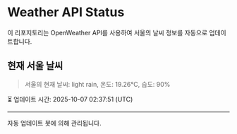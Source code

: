 
# Weather API Status

이 리포지토리는 OpenWeather API를 사용하여 서울의 날씨 정보를 자동으로 업데이트합니다.

## 현재 서울 날씨
> 서울의 현재 날씨: light rain, 온도: 19.26°C, 습도: 90%

⏳ 업데이트 시간: 2025-10-07 02:37:51 (UTC)

---
자동 업데이트 봇에 의해 관리됩니다.
